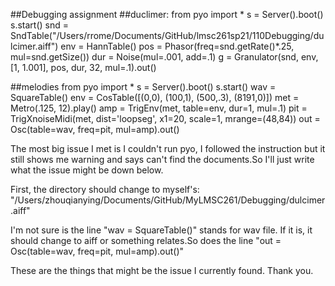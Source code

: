 ##Debugging assignment
##duclimer:
from pyo import *
s = Server().boot()
s.start()
snd = SndTable("/Users/rrome/Documents/GitHub/lmsc261sp21/110Debugging/dulcimer.aiff")
env = HannTable()
pos = Phasor(freq=snd.getRate()*.25, mul=snd.getSize())
dur = Noise(mul=.001, add=.1)
g = Granulator(snd, env, [1, 1.001], pos, dur, 32, mul=.1).out()

##melodies
from pyo import *
s = Server().boot()
s.start()
wav = SquareTable()
env = CosTable([(0,0), (100,1), (500,.3), (8191,0)])
met = Metro(.125, 12).play()
amp = TrigEnv(met, table=env, dur=1, mul=.1)
pit = TrigXnoiseMidi(met, dist='loopseg', x1=20, scale=1, mrange=(48,84))
out = Osc(table=wav, freq=pit, mul=amp).out()

The most big issue I met is I couldn't run pyo, I followed the instruction but it still shows me warning and says can't find the documents.So I'll just write what the issue might be down below.

First, the directory should change to myself's:
"/Users/zhouqianying/Documents/GitHub/MyLMSC261/Debugging/dulcimer.aiff"

I'm not sure is the line "wav = SquareTable()" stands for wav file. If it is, it should change to aiff or something relates.So does the line
"out = Osc(table=wav, freq=pit, mul=amp).out()"

These are the things that might be the issue I currently found. Thank you.

